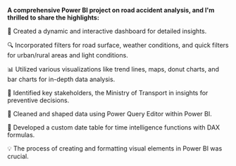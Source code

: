 **A comprehensive Power BI project on road accident analysis, and I'm thrilled to share the highlights:**

🚗 Created a dynamic and interactive dashboard for detailed insights.

🔍 Incorporated filters for road surface, weather conditions, and quick filters for urban/rural areas and light conditions.

📊 Utilized various visualizations like trend lines, maps, donut charts, and bar charts for in-depth data analysis.

👥 Identified key stakeholders, the Ministry of Transport in insights for preventive decisions.

🧹 Cleaned and shaped data using Power Query Editor within Power BI.

📅 Developed a custom date table for time intelligence functions with DAX formulas.

💡 The process of creating and formatting visual elements in Power BI was crucial.
